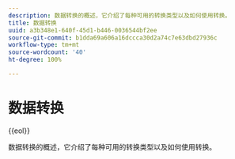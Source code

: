```yaml
---
description: 数据转换的概述，它介绍了每种可用的转换类型以及如何使用转换。
title: 数据转换
uuid: a3b348e1-640f-45d1-b446-0036544bf2ee
source-git-commit: b1dda69a606a16dccca30d2a74c7e63dbd27936c
workflow-type: tm+mt
source-wordcount: '40'
ht-degree: 100%

---
```



# 数据转换

{{eol}}

数据转换的概述，它介绍了每种可用的转换类型以及如何使用转换。
